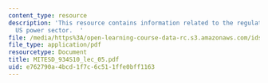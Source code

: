 ```yaml
---
content_type: resource
description: 'This resource contains information related to the regulation of the
  US power sector.  '
file: /media/https%3A/open-learning-course-data-rc.s3.amazonaws.com/ids-505j-engineering-economics-and-regulation-of-the-electric-power-sector-spring-2010/e762790a4bcd1f7c6c511ffe0bff1163_MITESD_934S10_lec_05.pdf
file_type: application/pdf
resourcetype: Document
title: MITESD_934S10_lec_05.pdf
uid: e762790a-4bcd-1f7c-6c51-1ffe0bff1163
---
```

